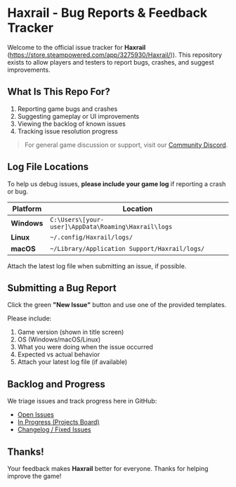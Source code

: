 # Haxrail - Bug Reports & Feedback Tracker

Welcome to the official issue tracker for **Haxrail** (https://store.steampowered.com/app/3275930/Haxrail/)). This repository exists to allow players and testers to report bugs, crashes, and suggest improvements.

## What Is This Repo For?

1. Reporting game bugs and crashes
2. Suggesting gameplay or UI improvements
3. Viewing the backlog of known issues
4. Tracking issue resolution progress

> For general game discussion or support, visit our [Community Discord](https://discord.gg/WzJ9G6rb).

## Log File Locations

To help us debug issues, **please include your game log** if reporting a crash or bug.

| Platform | Location |
|----------|----------|
| **Windows** | `C:\Users\[your-user]\AppData\Roaming\Haxrail\logs` |
| **Linux** | `~/.config/Haxrail/logs/` |
| **macOS** | `~/Library/Application Support/Haxrail/logs/` |

Attach the latest log file when submitting an issue, if possible.

## Submitting a Bug Report

Click the green **"New Issue"** button and use one of the provided templates.

Please include:

1. Game version (shown in title screen)
2. OS (Windows/macOS/Linux)
3. What you were doing when the issue occurred
4. Expected vs actual behavior
5. Attach your latest log file (if available)

## Backlog and Progress

We triage issues and track progress here in GitHub:

- [Open Issues](https://github.com/haxrail/Issues/issues)
- [In Progress (Projects Board)](https://github.com/orgs/haxrail/projects/2/views/1)
- [Changelog / Fixed Issues](https://github.com/haxrail/Issues/releases)

## Thanks!

Your feedback makes **Haxrail** better for everyone. Thanks for helping improve the game!
